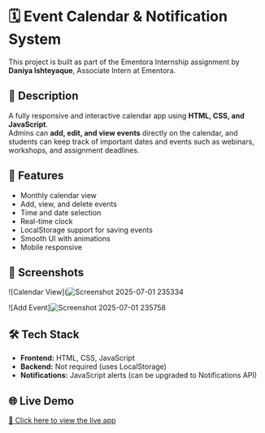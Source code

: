 # 🗓️ Event Calendar & Notification System

This project is built as part of the Ementora Internship assignment by **Daniya Ishteyaque**, Associate Intern at Ementora.

## 📌 Description

A fully responsive and interactive calendar app using **HTML, CSS, and JavaScript**.  
Admins can **add, edit, and view events** directly on the calendar, and students can keep track of important dates and events such as webinars, workshops, and assignment deadlines.

## 🔑 Features

- Monthly calendar view
- Add, view, and delete events
- Time and date selection
- Real-time clock
- LocalStorage support for saving events
- Smooth UI with animations
- Mobile responsive

## 📸 Screenshots

![Calendar View](![Screenshot 2025-07-01 235334](https://github.com/user-attachments/assets/495efd55-6c58-484e-919c-de9f5f8bb05a)
  
![Add Event]![Screenshot 2025-07-01 235758](https://github.com/user-attachments/assets/a10d98b4-e7f3-4e6e-ab27-166f26687968)


## 🛠️ Tech Stack

- **Frontend:** HTML, CSS, JavaScript
- **Backend:** Not required (uses LocalStorage)
- **Notifications:** JavaScript alerts (can be upgraded to Notifications API)

## 🌐 Live Demo

[🔗 Click here to view the live app](http://127.0.0.1:5501/calender.html)




